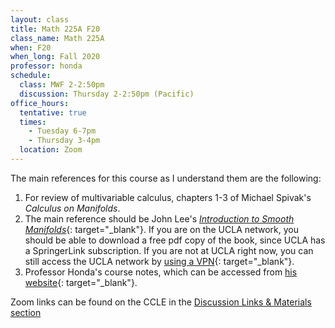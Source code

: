 ```yaml
---
layout: class
title: Math 225A F20
class_name: Math 225A
when: F20
when_long: Fall 2020
professor: honda
schedule:
  class: MWF 2-2:50pm
  discussion: Thursday 2-2:50pm (Pacific)
office_hours: 
  tentative: true
  times:
    - Tuesday 6-7pm
    - Thursday 3-4pm
  location: Zoom
---
```


The main references for this course as I understand them are the following:

1. For review of multivariable calculus, chapters 1-3 of Michael Spivak's *Calculus on Manifolds*.
2. The main reference should be John Lee's 
   [*Introduction to Smooth Manifolds*](https://link.springer.com/book/10.1007/978-1-4419-9982-5){: target="_blank"}.
   If you are on the UCLA network, you should be able to download a free pdf copy of the book,
   since UCLA has a SpringerLink subscription. If you are not at UCLA right now, you can still 
   access the UCLA network by 
   [using a VPN](https://www.it.ucla.edu/it-support-center/services/virtual-private-network-vpn-clients){: target="_blank"}.
3. Professor Honda's course notes, which can be accessed from 
   [his website](https://www.math.ucla.edu/~honda/Math%20225A%20fall%202020%20syllabus.html){: target="_blank"}.

Zoom links can be found on the CCLE in the [Discussion Links & Materials section](https://ccle.ucla.edu/course/view/20F-MATH225A-1?section=1)

